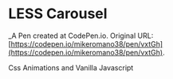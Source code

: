 # LESS Carousel
 _A Pen created at CodePen.io. Original URL: [https://codepen.io/mikeromano38/pen/vxtGh](https://codepen.io/mikeromano38/pen/vxtGh).

 Css Animations and Vanilla Javascript